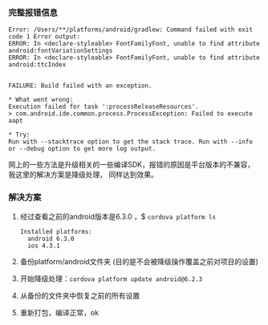 ### 完整报错信息

```log
Error: /Users/**/platforms/android/gradlew: Command failed with exit code 1 Error output:
ERROR: In <declare-styleable> FontFamilyFont, unable to find attribute android:fontVariationSettings
ERROR: In <declare-styleable> FontFamilyFont, unable to find attribute android:ttcIndex


FAILURE: Build failed with an exception.

* What went wrong:
Execution failed for task ':processReleaseResources'.
> com.android.ide.common.process.ProcessException: Failed to execute aapt

* Try:
Run with --stacktrace option to get the stack trace. Run with --info or --debug option to get more log output.
```

网上的一些方法是升级相关的一些编译SDK，报错的原因是平台版本的不兼容，我这里的解决方案是降级处理， 同样达到效果。

### 解决方案

1. 经过查看之前的android版本是6.3.0 ，$  `cordova platform ls`
	```
	Installed platforms:
	  android 6.3.0
	  ios 4.3.1
	```

2. 备份platform/android文件夹 (目的是不会被降级操作覆盖之前对项目的设置)

3. 开始降级处理：`cordova platform update android@6.2.3`

4. 从备份的文件夹中恢复之前的所有设置

5. 重新打包，编译正常，ok
